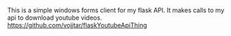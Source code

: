 This is a simple windows forms client for my flask API. It makes calls to my api to download youtube videos. https://github.com/vojjtar/flaskYoutubeApiThing

